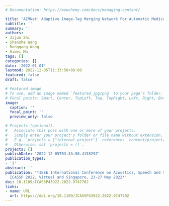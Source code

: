 ```yaml
---
# Documentation: https://wowchemy.com/docs/managing-content/

title: 'AIMNet: Adaptive Image-Tag Merging Network For Automatic Medical Report Generation'
subtitle: ''
summary: ''
authors:
- Jijun Shi
- Shanshe Wang
- Ronggang Wang
- Siwei Ma
tags: []
categories: []
date: '2022-01-01'
lastmod: 2022-12-05T11:33:50+08:00
featured: false
draft: false

# Featured image
# To use, add an image named `featured.jpg/png` to your page's folder.
# Focal points: Smart, Center, TopLeft, Top, TopRight, Left, Right, BottomLeft, Bottom, BottomRight.
image:
  caption: ''
  focal_point: ''
  preview_only: false

# Projects (optional).
#   Associate this post with one or more of your projects.
#   Simply enter your project's folder or file name without extension.
#   E.g. `projects = ["internal-project"]` references `content/project/deep-learning/index.md`.
#   Otherwise, set `projects = []`.
projects: []
publishDate: '2022-12-05T03:33:50.415529Z'
publication_types:
- '1'
abstract: ''
publication: '*IEEE International Conference on Acoustics, Speech and Signal Processing,
  ICASSP 2022, Virtual and Singapore, 23-27 May 2022*'
doi: 10.1109/ICASSP43922.2022.9747702
links:
- name: URL
  url: https://doi.org/10.1109/ICASSP43922.2022.9747702
---
```

